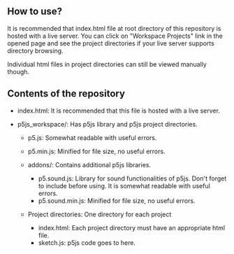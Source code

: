 ## How to use?

It is recommended that index.html file at root directory of this repository is
hosted with a live server. You can click on "Workspace Projects" link in the
opened page and see the project directories if your live server supports
directory browsing.

Individual html files in project directories can still be viewed manually though.

## Contents of the repository

- index.html: It is recommended that this file is hosted with a live server.

- p5js_workspace/: Has p5js library and p5js project directories.
	- p5.js: Somewhat readable with useful errors.
	- p5.min.js: Minified for file size, no useful errors.

	- addons/: Contains additional p5js libraries.
		- p5.sound.js: Library for sound functionalities of p5js.
		               Don't forget to include before using.
					   It is somewhat readable with useful errors.
		- p5.sound.min.js: Minified for file size, no useful errors.
	
	- Project directories: One directory for each project
		- index.html: Each project directory must have an appropriate html file.
		- sketch.js: p5js code goes to here.
